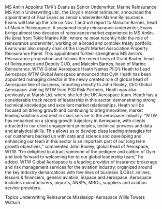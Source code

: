 MS Amlin Appoints TMK’s Evans as Senior Underwriter, Marine Reinsurance
MS Amlin Underwriting Ltd., the Lloyd’s market re/insurer, announced the appointment of Paul Evans as senior underwriter Marine Reinsurance. Evans will take up the role on Nov. 1 and will report to Malcolm Barnes, head of Marine Reinsurance.
A seasoned treaty reinsurance underwriter, Evans brings almost two decades of reinsurance market experience to MS Amlin. He joins from Tokio Marine Kiln, where he most recently held the role of reinsurance underwriter, working on a broad and complex treaty portfolio. Evans was also deputy chair of the Lloyd’s Market Association Property Reinsurance Panel.
This appointment further strengthens MS Amlin’s Reinsurance proposition and follows the recent hires of Grant Baxter, head of Reinsurance and Deputy CUO, and Malcolm Barnes, head of Marine Reinsurance.
WTW Global Aerospace Heath Names PIIQ’s Heath to Lead Aerospace
WTW Global Aerospace announced that Oyin Heath has been appointed managing director in the newly created role of global head of Aerospace line of business, reporting directly to John Rooley, CEO Global Aerospace.
Joining WTW from PIIQ Risk Partners, Heath was also previously at Marsh Ltd. where she led the UK Aerospace team. Heath has a considerable track record of leadership in this sector, demonstrating strong technical knowledge and excellent market relationships.
Heath will be focused on driving growth and continuing to bring innovative, market leading solutions and best in class service to the aerospace industry.
“WTW has embarked on a strong growth trajectory in Aerospace, with clients attracted to our client engagement principles, technical prowess and data and analytical skills. This allows us to develop class leading strategies for our customers backed up with data and science and developing and enhancing our team in this sector is an important part of our long term growth objectives,” commented John Rooley, global head of Aerospace, WTW.
“I’m delighted to attract someone of the pedigree and calibre of Oyin and look forward to welcoming her to our global leadership team,” he added.
WTW Global Aerospace is a leading provider of insurance brokerage and risk management services for the aviation Industry, organized around the key industry demarcations with five lines of business (LOBs): airlines, lessors & financiers, general aviation, inspace and aerospace. Aerospace includes manufacturers, airports, ANSPs, MROs, suppliers and aviation service providers.

Topics
Underwriting
Reinsurance
Mississippi
Aerospace
Willis Towers Watson
